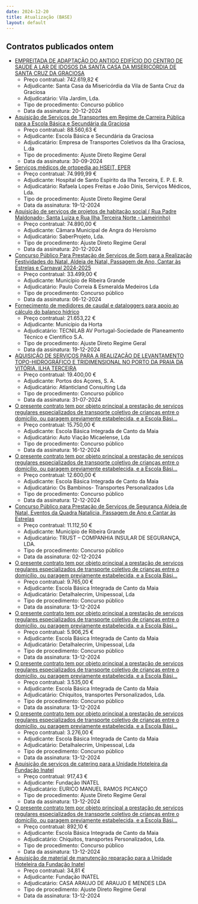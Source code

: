 ```yaml
---
date: 2024-12-20
title: Atualização (BASE)
layout: default
---
```

## Contratos publicados ontem

* [EMPREITADA DE ADAPTAÇÃO DO ANTIGO EDIFÍCIO DO CENTRO DE SAÚDE A LAR DE IDOSOS DA SANTA CASA DA MISERICÓRDIA DE SANTA CRUZ DA GRACIOSA](https://www.base.gov.pt/Base4/pt/detalhe/?type=contratos&id=11101934)
  * Preço contratual: 742.619,82 €
  * Adjudicante: Santa Casa da Misericórdia da Vila de Santa Cruz da Graciosa
  * Adjudicatário: Vila Jardim, Lda.
  * Tipo de procedimento: Concurso público
  * Data da assinatura: 20-12-2024
* [Aquisição de Serviços de Transportes em Regime de Carreira Pública para a Escola Básica e Secundária da Graciosa](https://www.base.gov.pt/Base4/pt/detalhe/?type=contratos&id=11100998)
  * Preço contratual: 88.560,63 €
  * Adjudicante: Escola Básica e Secundária da Graciosa
  * Adjudicatário: Empresa de Transportes Coletivos da Ilha Graciosa, L.da
  * Tipo de procedimento: Ajuste Direto Regime Geral
  * Data da assinatura: 30-09-2024
* [Serviços médicos de ortopedia ao HSEIT, EPER](https://www.base.gov.pt/Base4/pt/detalhe/?type=contratos&id=11100625)
  * Preço contratual: 74.999,99 €
  * Adjudicante: Hospital de Santo Espírito da Ilha Terceira, E. P. E. R.
  * Adjudicatário: Rafaela Lopes Freitas e João Dinis, Serviços Médicos, Lda.
  * Tipo de procedimento: Ajuste Direto Regime Geral
  * Data da assinatura: 19-12-2024
* [Aquisição de serviços de projetos de habitação social ( Rua Padre Maldonado- Santa Luiza e Rua Ilha Terceira Norte - Lameirinho)](https://www.base.gov.pt/Base4/pt/detalhe/?type=contratos&id=11100767)
  * Preço contratual: 74.890,00 €
  * Adjudicante: Câmara Municipal de Angra do Heroísmo
  * Adjudicatário: SaberProjeto, Lda.
  * Tipo de procedimento: Ajuste Direto Regime Geral
  * Data da assinatura: 20-12-2024
* [Concurso Público Para Prestação de Serviços de Som para a Realização Festividades do Natal, Aldeia de Natal, Passagem de Ano, Cantar às Estrelas e Carnaval 2024-2025](https://www.base.gov.pt/Base4/pt/detalhe/?type=contratos&id=11099787)
  * Preço contratual: 33.499,00 €
  * Adjudicante: Município de Ribeira Grande
  * Adjudicatário: Paulo Correia & Esmeralda Medeiros Lda
  * Tipo de procedimento: Concurso público
  * Data da assinatura: 06-12-2024
* [Fornecimento de medidores de caudal e dataloggers para apoio ao cálculo do balanço hídrico](https://www.base.gov.pt/Base4/pt/detalhe/?type=contratos&id=11100217)
  * Preço contratual: 21.653,22 €
  * Adjudicante: Município da Horta
  * Adjudicatário: TECNILAB AV Portugal-Sociedade de Planeamento Técnico e Cientifico S.A.
  * Tipo de procedimento: Ajuste Direto Regime Geral
  * Data da assinatura: 19-12-2024
* [AQUISIÇÃO DE SERVIÇOS PARA A REALIZAÇÃO DE LEVANTAMENTO TOPO-HIDROGRÁFICO E TRIDIMENSIONAL NO PORTO DA PRAIA DA VITÓRIA, ILHA TERCEIRA](https://www.base.gov.pt/Base4/pt/detalhe/?type=contratos&id=11102474)
  * Preço contratual: 19.400,00 €
  * Adjudicante: Portos dos Açores, S. A.
  * Adjudicatário: Atlanticland Consulting Lda
  * Tipo de procedimento: Concurso público
  * Data da assinatura: 31-07-2024
* [O presente contrato tem por objeto principal a prestação de serviços regulares especializados de transporte coletivo de crianças entre o domicílio, ou paragem previamente estabelecida, e a Escola Bási...](https://www.base.gov.pt/Base4/pt/detalhe/?type=contratos&id=11100935)
  * Preço contratual: 15.750,00 €
  * Adjudicante: Escola Básica Integrada de Canto da Maia
  * Adjudicatário: Auto Viação Micaelense, Lda
  * Tipo de procedimento: Concurso público
  * Data da assinatura: 16-12-2024
* [O presente contrato tem por objeto principal a prestação de serviços regulares especializados
de transporte coletivo de crianças entre o domicílio, ou paragem previamente estabelecida, e a
Escola Bási...](https://www.base.gov.pt/Base4/pt/detalhe/?type=contratos&id=11100751)
  * Preço contratual: 12.600,00 €
  * Adjudicante: Escola Básica Integrada de Canto da Maia
  * Adjudicatário: Os Bambinos- Transportes Personalizados Lda
  * Tipo de procedimento: Concurso público
  * Data da assinatura: 12-12-2024
* [Concurso Público para Prestação de Serviços de Segurança Aldeia de Natal, Eventos da Quadra Natalícia, Passagem de Ano e Cantar às Estrelas](https://www.base.gov.pt/Base4/pt/detalhe/?type=contratos&id=11100591)
  * Preço contratual: 11.112,50 €
  * Adjudicante: Município de Ribeira Grande
  * Adjudicatário: TRUST – COMPANHIA INSULAR DE SEGURANÇA, LDA.
  * Tipo de procedimento: Concurso público
  * Data da assinatura: 02-12-2024
* [O presente contrato tem por objeto principal a prestação de serviços regulares especializados
de transporte coletivo de crianças entre o domicílio, ou paragem previamente estabelecida, e a
Escola Bási...](https://www.base.gov.pt/Base4/pt/detalhe/?type=contratos&id=11100807)
  * Preço contratual: 9.765,00 €
  * Adjudicante: Escola Básica Integrada de Canto da Maia
  * Adjudicatário: Detalhalecrim, Unipessoal, Lda
  * Tipo de procedimento: Concurso público
  * Data da assinatura: 13-12-2024
* [O presente contrato tem por objeto principal a prestação de serviços regulares especializados
de transporte coletivo de crianças entre o domicílio, ou paragem previamente estabelecida, e a
Escola Bási...](https://www.base.gov.pt/Base4/pt/detalhe/?type=contratos&id=11100833)
  * Preço contratual: 5.906,25 €
  * Adjudicante: Escola Básica Integrada de Canto da Maia
  * Adjudicatário: Detalhalecrim, Unipessoal, Lda
  * Tipo de procedimento: Concurso público
  * Data da assinatura: 13-12-2024
* [O presente contrato tem por objeto principal a prestação de serviços regulares especializados
de transporte coletivo de crianças entre o domicílio, ou paragem previamente estabelecida, e a
Escola Bási...](https://www.base.gov.pt/Base4/pt/detalhe/?type=contratos&id=11100920)
  * Preço contratual: 3.535,00 €
  * Adjudicante: Escola Básica Integrada de Canto da Maia
  * Adjudicatário: Chiquitos, transportes Personalizados, Lda.
  * Tipo de procedimento: Concurso público
  * Data da assinatura: 13-12-2024
* [O presente contrato tem por objeto principal a prestação de serviços regulares especializados
de transporte coletivo de crianças entre o domicílio, ou paragem previamente estabelecida, e a
Escola Bási...](https://www.base.gov.pt/Base4/pt/detalhe/?type=contratos&id=11100691)
  * Preço contratual: 3.276,00 €
  * Adjudicante: Escola Básica Integrada de Canto da Maia
  * Adjudicatário: Detalhalecrim, Unipessoal, Lda
  * Tipo de procedimento: Concurso público
  * Data da assinatura: 13-12-2024
* [Aquisição de serviços de catering para a Unidade Hoteleira da Fundação Inatel](https://www.base.gov.pt/Base4/pt/detalhe/?type=contratos&id=11100911)
  * Preço contratual: 917,43 €
  * Adjudicante: Fundação INATEL
  * Adjudicatário: EURICO MANUEL RAMOS PICANÇO
  * Tipo de procedimento: Ajuste Direto Regime Geral
  * Data da assinatura: 13-12-2024
* [O presente contrato tem por objeto principal a prestação de serviços regulares especializados
de transporte coletivo de crianças entre o domicílio, ou paragem previamente estabelecida, e a
Escola Bási...](https://www.base.gov.pt/Base4/pt/detalhe/?type=contratos&id=11100927)
  * Preço contratual: 892,10 €
  * Adjudicante: Escola Básica Integrada de Canto da Maia
  * Adjudicatário: Chiquitos, transportes Personalizados, Lda.
  * Tipo de procedimento: Concurso público
  * Data da assinatura: 13-12-2024
* [Aquisição de material de manutenção reparação para a Unidade Hoteleira da Fundação Inatel](https://www.base.gov.pt/Base4/pt/detalhe/?type=contratos&id=11100307)
  * Preço contratual: 34,81 €
  * Adjudicante: Fundação INATEL
  * Adjudicatário: CASA ARAUJO DE ARAUJO E MENDES LDA
  * Tipo de procedimento: Ajuste Direto Regime Geral
  * Data da assinatura: 13-12-2024

